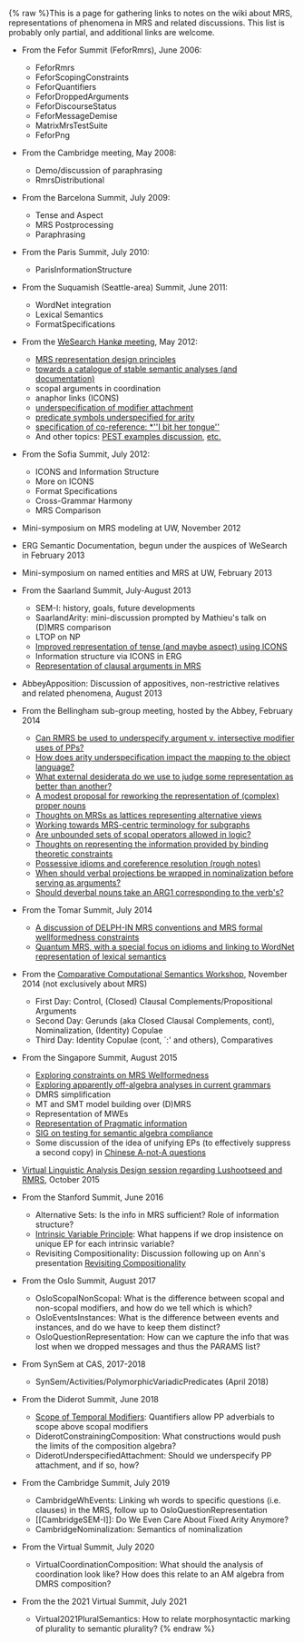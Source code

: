 {% raw %}This is a page for gathering links to notes on the wiki about MRS,
representations of phenomena in MRS and related discussions. This list
is probably only partial, and additional links are welcome.

- From the Fefor Summit (FeforRmrs), June
2006:
  
  - FeforRmrs
  - FeforScopingConstraints
  - FeforQuantifiers
  - FeforDroppedArguments
  - FeforDiscourseStatus
  - FeforMessageDemise
  - MatrixMrsTestSuite
  - FeforPng
- From the Cambridge meeting, May 2008:
  - Demo/discussion of paraphrasing
  - RmrsDistributional
- From the Barcelona Summit, July 2009:
  
  - Tense and Aspect
  - MRS Postprocessing
  - Paraphrasing
- From the Paris Summit, July 2010:
  
  - ParisInformationStructure
- From the Suquamish (Seattle-area) Summit, June 2011:
  
  - WordNet integration
  - Lexical Semantics
  - FormatSpecifications
- From the [WeSearch Hankø meeting](/WeSearch/Hank%C3%B8Schedule), May
2012:
  
  - [MRS representation design
principles]()
  - [towards a catalogue of stable semantic analyses (and
documentation)]()
  - scopal arguments in coordination
  - anaphor links (ICONS)
  - [underspecification of modifier
attachment]()
  - [predicate symbols underspecified for
arity]()
  - [specification of co-reference: \*''I bit her
tongue'']()
  - And other topics: [PEST examples
discussion](),
[etc.](/WeSearch/Hank%C3%B8TheRest)
- From the Sofia Summit, July 2012:
  
  - ICONS and Information Structure
  - More on ICONS
  - Format Specifications
  - Cross-Grammar Harmony
  - MRS Comparison
- Mini-symposium on MRS modeling at UW, November 2012
- ERG Semantic Documentation, begun under the auspices
of WeSearch in February 2013
- Mini-symposium on named entities and MRS at UW, February
2013
- From the Saarland Summit, July-August 2013
  
  - SEM-I: history, goals, future developments
  - SaarlandArity: mini-discussion prompted by
Mathieu's talk on (D)MRS comparison
  - LTOP on NP
  - [Improved representation of tense (and maybe aspect) using
ICONS]()
  - Information structure via ICONS in ERG
  - [Representation of clausal arguments in
MRS]()
- AbbeyApposition: Discussion of appositives,
non-restrictive relatives and related phenomena, August 2013
- From the Bellingham sub-group meeting,
hosted by the Abbey, February 2014
  
  - [Can RMRS be used to underspecify argument v. intersective
modifier uses of PPs?]()
  - [How does arity underspecification impact the mapping to the
object language?]()
  - [What external desiderata do we use to judge some representation
as better than another?]()
  - [A modest proposal for reworking the representation of (complex)
proper nouns]()
  - [Thoughts on MRSs as lattices representing alternative
views]()
  - [Working towards MRS-centric terminology for
subgraphs]()
  - [Are unbounded sets of scopal operators allowed in
logic?]()
  - [Thoughts on representing the information provided by binding
theoretic constraints]()
  - [Possessive idioms and coreference resolution (rough
notes)]()
  - [When should verbal projections be wrapped in nominalization
before serving as
arguments?]()
  - [Should deverbal nouns take an ARG1 corresponding to the
verb's?]()
- From the Tomar Summit, July 2014
  
  - [A discussion of DELPH-IN MRS conventions and MRS formal
wellformedness constraints]()
  - [Quantum MRS, with a special focus on idioms and linking to
WordNet representation of lexical semantics]()
- From the [Comparative Computational Semantics
Workshop](), November 2014 (not exclusively about MRS)
  
  - First Day: Control, (Closed) Clausal
Complements/Propositional Arguments
  - Second Day: Gerunds (aka Closed Clausal
Complements, cont), Nominalization, (Identity) Copulae
  - Third Day: Identity Copulae (cont, \`:'
and others), Comparatives
- From the Singapore Summit, August 2015
  
  - [Exploring constraints on MRS
Wellformedness]()
  - [Exploring apparently off-algebra analyses in current
grammars]()
  - DMRS simplification
  - MT and SMT model building over (D)MRS
  - Representation of MWEs
  - [Representation of Pragmatic
information]()
  - [SIG on testing for semantic algebra
compliance]()
  - Some discussion of the idea of unifying EPs (to effectively
suppress a second copy) in [Chinese A-not-A
questions]()
- [Virtual Linguistic Analysis Design session regarding Lushootseed
and RMRS](), October 2015
- From the Stanford Summit, June 2016
  
  - Alternative Sets: Is the info in MRS
sufficient? Role of information structure?
  - [Intrinsic Variable
Principle](): What happens
if we drop insistence on unique EP for each intrinsic variable?
  - Revisiting Compositionality:
Discussion following up on Ann's presentation [Revisiting
Compositionality](http://www.delph-in.net/2016/compositionality.pdf)
- From the Oslo Summit, August 2017
  
  - OsloScopalNonScopal: What is the
difference between scopal and non-scopal modifiers, and how do
we tell which is which?
  - OsloEventsInstances: What is the
difference between events and instances, and do we have to keep
them distinct?
  - OsloQuestionRepresentation: How
can we capture the info that was lost when we dropped messages
and thus the PARAMS list?
- From SynSem at CAS, 2017-2018
  
  - SynSem/Activities/PolymorphicVariadicPredicates
(April 2018)
- From the Diderot Summit, June 2018
  
  - [Scope of Temporal
Modifiers](http://users.sussex.ac.uk/~johnca/summit-2018/scope.pdf):
Quantifiers allow PP adverbials to scope above scopal modifiers
  - DiderotConstrainingComposition:
What constructions would push the limits of the composition
algebra?
  - DiderotUnderspecifiedAttachment:
Should we underspecify PP attachment, and if so, how?
- From the Cambridge Summit, July 2019
  
  - CambridgeWhEvents: Linking wh words to
specific questions (i.e. clauses) in the MRS, follow up to
OsloQuestionRepresentation
  - [[CambridgeSEM-I]]: Do We Even Care About Fixed Arity Anymore?
  - CambridgeNominalization: Semantics of
nominalization
- From the Virtual Summit, July 2020
  
  - VirtualCoordinationComposition:
What should the analysis of coordination look like? How does
this relate to an AM algebra from DMRS composition?
- From the the 2021 Virtual Summit, July 2021
  
  - Virtual2021PluralSemantics:
How to relate morphosyntactic marking of plurality to semantic plurality?
<update date omitted for speed>{% endraw %}